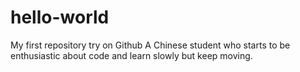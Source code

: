# hello-world
My first repository try on Github
A Chinese student who starts to be enthusiastic about code and learn slowly but keep moving.
